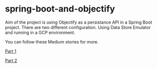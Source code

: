 # spring-boot-and-objectify

Aim of the project is using Objectify as a persistance API in a Spring Boot project. There are two different configuration. 
Using Data Store Emulator and running in a GCP environment.

You can follow these Medium stories for more.

[Part 1](https://medium.com/@codealig/use-spring-boot-objectify-and-deploy-to-cloud-run-1-dded324d5dbe)

[Part 2](https://medium.com/@codealig/use-spring-boot-objectify-and-deploy-to-cloud-run-2-52b89c1d1d34)



 
